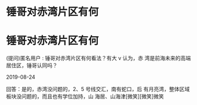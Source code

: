 # 锤哥对赤湾片区有何

# 锤哥对赤湾片区有何

(提问)匿名用户 : 锤哥对赤湾片区有何看法？有大 v 认为，赤 湾是前海未来的高端居住区，锤哥认同吗？

2019-08-24

回答：是的，赤湾没问题的，2、5 号线交汇，南有蛇口，后 有月亮湾，整体区域板块没问题的，而且也有学位加持，山 海居、山海津[微笑][微笑]微笑